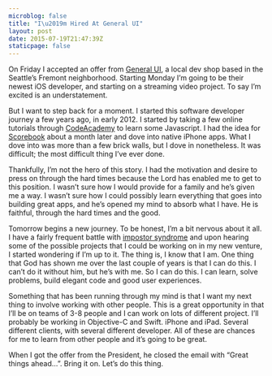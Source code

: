 ```yaml
---
microblog: false
title: "I\u2019m Hired At General UI"
layout: post
date: 2015-07-19T21:47:39Z
staticpage: false
---
```


On Friday I accepted an offer from [General UI](http://generalui.com), a local dev shop based in the Seattle’s Fremont neighborhood. Starting Monday I’m going to be their newest iOS developer, and starting on a streaming video project. To say I’m excited is an understatement.

But I want to step back for a moment. I started this software developer journey a few years ago, in early 2012. I started by taking a few online tutorials through [CodeAcademy](https://www.codecademy.com) to learn some Javascript. I had the idea for [Scorebook](http://taphouse.io/scorebook) about a month later and dove into native iPhone apps. What I dove into was more than a few brick walls, but I dove in nonetheless. It was difficult; the most difficult thing I’ve ever done.

Thankfully, I’m not the hero of this story. I had the motivation and desire to press on through the hard times because the Lord has enabled me to get to this position. I wasn’t sure how I would provide for a family and he’s given me a way. I wasn’t sure how I could possibly learn everything that goes into building great apps, and he’s opened my mind to absorb what I have. He is faithful, through the hard times and the good.

Tomorrow begins a new journey. To be honest, I’m a bit nervous about it all. I have a fairly frequent battle with [impostor syndrome](http://www.hanselman.com/blog/ImAPhonyAreYou.aspx) and upon hearing some of the possible projects that I could be working on in my new venture, I started wondering if I’m up to it. The thing is, I know that I am. One thing that God has shown me over the last couple of years is that I can do this. I can’t do it without him, but he’s with me. So I can do this. I can learn, solve problems, build elegant code and good user experiences.

Something that has been running through my mind is that I want my next thing to involve working with other people. This is a great opportunity in that I’ll be on teams of 3-8 people and I can work on lots of different project. I’ll probably be working in Objective-C and Swift. iPhone and iPad. Several different clients, with several different developer. All of these are chances for me to learn from other people and it’s going to be great.

When I got the offer from the President, he closed the email with “Great things ahead…”. Bring it on. Let’s do this thing.